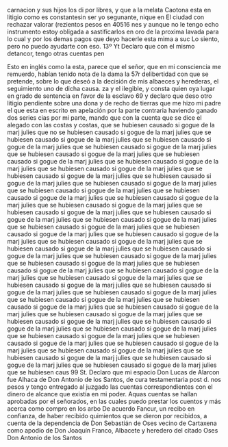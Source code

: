 carnacion y sus hijos los di por libres, y que a la melata Caotona
esta en litigio como es constantesin ser yo segunante, nique en
El ciudad con rechazar valorar (rezientos pesos en 40516 nes y aunque no le tengo echo instrumento estoy obligada a sastificarlos en oro de la proxima lavada para lo cual y por los demas pagos que deyo hacerle esta mima a suc
Lo siento, pero no puedo ayudarte con eso.
13º
Yt Declaro que con el mismo detancor, tengo otras cuentas pen

Esto en inglés como la esta, parece que el señor, que en mi consciencia me remuerdo, habían tenido nota de la dama la 57r delibertidad con que se pretende, sobre lo que deseó a la decisión de mis albaeces y herederas, el seguimiento uno de dicha causa.
za y el ilegible, y consta quien oya lugar en grado de sentencia en favor de la esclavo
69 y declaro que deso otro litigio pendiente sobre una dona y de recho de tierras que me hizo mi padre el que esta en escrito
en apelación por la parte contraria haviendo ganado dos series cias por mi parte, mando que con la cuenta que se dice el alegado con las costas y costas, que se hubiesen causado si gogue de la marj julies que no se hubiesen causado si gogue de la marj julies que se hubiesen causado si gogue de la marj julies que se hubiesen causado si gogue de la marj julies que se hubiesen causado si gogue de la marj julies que se hubiesen causado si gogue de la marj julies que se hubiesen causado si gogue de la marj julies que se hubiesen causado si gogue de la marj julies que se hubiesen causado si gogue de la marj julies que se hubiesen causado si gogue de la marj julies que se hubiesen causado si gogue de la marj julies que se hubiesen causado si gogue de la marj julies que se hubiesen causado si gogue de la marj julies que se hubiesen causado si gogue de la marj julies que se hubiesen causado si gogue de la marj julies que se hubiesen causado si gogue de la marj julies que se hubiesen causado si gogue de la marj julies que se hubiesen causado si gogue de la marj julies que se hubiesen causado si gogue de la marj julies que se hubiesen causado si gogue de la marj julies que se hubiesen causado si gogue de la marj julies que se hubiesen causado si gogue de la marj julies que se hubiesen causado si gogue de la marj julies que se hubiesen causado si gogue de la marj julies que se hubiesen causado si gogue de la marj julies que se hubiesen causado si gogue de la marj julies que se hubiesen causado si gogue de la marj julies que se hubiesen causado si gogue de la marj julies que se hubiesen causado si gogue de la marj julies que se hubiesen causado si gogue de la marj julies que se hubiesen causado si gogue de la marj julies que se hubiesen causado si gogue de la marj julies que se hubiesen causado si gogue de la marj julies que se hubiesen causado si gogue de la marj julies que se hubiesen causado si gogue de la marj julies que se hubiesen causado si gogue de la marj julies que se hubiesen causado si gogue de la marj julies que se hubiesen causado si gogue de la marj julies que se hubiesen causado si gogue de la marj julies que se hubiesen causado si gogue de la marj julies que se hubiesen causado si gogue de la marj julies que se hubiesen causado si gogue de la marj julies que se hubiesen causado si gogue de la marj julies que se hubiesen causado si gogue de la marj julies que se hubiesen causado si gogue de la marj julies que se hubiesen causado si gogue de la marj julies que se hubiesen causado si gogue de la marj julies que se hubiesen caus
99
St. Declaro que mi espacio Don Lucas de Alarcon fue Alhaca de Don Antonio de los Santos, de cura testamentaria post d.
nos pesos y tengo entregado al juzgado las cuentas correspondientes con el dinero de alcance que existía en mi poder. Aquas cuentas se hallan aprobadas por el señorados, en las cuales puedo prestar los cuentos y más acerca como compro en los arbo
De acuerdo
Fancur, un recibo en confianza, de haber recibido quimientos que se dieron por recibidos, a cuenta de la dependencia de Don Sebastián de Oses vecino de Cartaxena como apodio de Don Joaquín Franco, Albacete y heredero del citado Oses
Don Antonio de los Santos